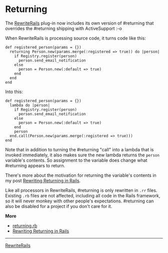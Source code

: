 Returning
===

The [RewriteRails](http://github.com/raganwald/rewrite_rails/tree/master) plug-in now includes its own version of #returning that overrides the #returning shipping with ActiveSupport :-o

When RewriteRails is processing source code, it turns code like this:

    def registered_person(params = {})
      returning Person.new(params.merge(:registered => true)) do |person|
        if Registry.register(person)
          person.send_email_notification
        else
          person = Person.new(:default => true)
        end
      end
    end
    
Into this:

    def registered_person(params = {})
      lambda do |person|
        if Registry.register(person)
          person.send_email_notification
        else
          person = Person.new(:default => true)
        end
        person
      end.call(Person.new(params.merge(:registered => true)))
    end

Note that in addition to turning the #returning "call" into a lambda that is invoked immediately, it also makes sure the new lambda returns the `person` variable's contents. So assignment to the variable does change what #returning appears to return.

There's more about the motivation for returning the variable's contents in my post [Rewriting Returning in Rails](http://github.com/raganwald/homoiconic/blob/master/2009-08-29/returning.md#readme "").

Like all processors in RewriteRails, #returning is only rewritten in `.rr` files. Existing `.rb` files are not affected, including all code in the Rails framework, so it will never monkey with other people's expectations. #returning can also be disabled for a project if you don't care for it.

**More**

* [returning.rb](http://github.com/raganwald/rewrite_rails/tree/master/lib/rewrite_rails/returning.rb "")
* [Rewriting Returning in Rails](http://github.com/raganwald/homoiconic/blob/master/2009-08-29/returning.md#readme "")

---

[RewriteRails](http://github.com/raganwald/rewrite_rails/tree/master#readme)